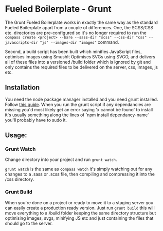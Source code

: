 # Fueled Boilerplate - Grunt

The Grunt Fueled Boilerplate works in exactly the same way as the standard Fueled Boilerplate apart from a couple
of differences.  One, the SCSS/CSS etc. directories are pre-configured so it's no longer required to run the `compass create <project> --bare --sass-dir "scss" --css-dir "css" --javascripts-dir "js" --images-dir "images"` command.

Second, a build script has been built which minifies JavaScript files, optimises images using SmushIt Optimises SVGs using SVGO, and delivers all 
of these files into a versioned /build folder which is ignored by git and only contains the required files to be
delivered on the server, css, images, js etc.

## Installation

You need the node package manager installed and you need grunt installed.  Follow [this guide](http://gruntjs.com/getting-started).  When you run the grunt script
if any dependancies are missing you'd most likely get an error saying 'x cannot be found' to install it's usually something along the lines of `npm install dependancy-name' you'll probably have to sudo it.

## Usage:

### Grunt Watch

Change directory into your project and run `grunt watch`.

`grunt watch` is the same as `compass watch` it's simply watching out for any changes to a .sass or .scss file, then compiling and compressing it into the 
/css directory.

### Grunt Build

When you're done on a project or ready to move it to a staging server you can easily create a production ready version.  Just run `grunt build` this will
move everything to a /build folder keeping the same directory structure but optimising images, svgs, minifying JS etc and just containing the files that 
should go to the server.

